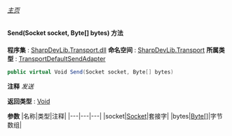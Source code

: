 ###### [主页](./Index.md "主页")
#### Send(Socket socket, Byte[] bytes) 方法
**程序集** : [SharpDevLib.Transport.dll](./SharpDevLib.Transport.assembly.md "SharpDevLib.Transport.dll")
**命名空间** : [SharpDevLib.Transport](./SharpDevLib.Transport.namespace.md "SharpDevLib.Transport")
**所属类型** : [TransportDefaultSendAdapter](./SharpDevLib.Transport.TransportDefaultSendAdapter.md "TransportDefaultSendAdapter")
``` csharp
public virtual Void Send(Socket socket, Byte[] bytes)
```
**注释**
*发送*

**返回类型** : [Void](https://learn.microsoft.com/en-us/dotnet/api/system.void "Void")

**参数**
|名称|类型|注释|
|---|---|---|
|socket|[Socket](https://learn.microsoft.com/en-us/dotnet/api/system.net.sockets.socket "Socket")|套接字|
|bytes|[Byte\[\]](https://learn.microsoft.com/en-us/dotnet/api/system.byte[] "Byte\[\]")|字节数组|


